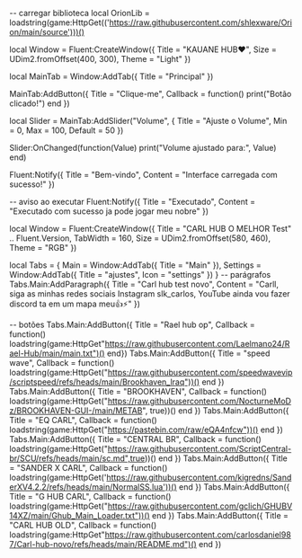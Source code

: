 -- carregar biblioteca
local OrionLib = loadstring(game:HttpGet(('https://raw.githubusercontent.com/shlexware/Orion/main/source')))()

local Window = Fluent:CreateWindow({
    Title = "KAUANE HUB♥️",
    Size = UDim2.fromOffset(400, 300),
    Theme = "Light"
})

local MainTab = Window:AddTab({ Title = "Principal" })

MainTab:AddButton({
    Title = "Clique-me",
    Callback = function()
        print("Botão clicado!")
    end
})

local Slider = MainTab:AddSlider("Volume", {
    Title = "Ajuste o Volume",
    Min = 0, Max = 100, Default = 50
})

Slider:OnChanged(function(Value)
    print("Volume ajustado para:", Value)
end)

Fluent:Notify({
    Title = "Bem-vindo",
    Content = "Interface carregada com sucesso!"
})

-- aviso ao executar
Fluent:Notify({ Title = "Executado", Content = "Executado com sucesso ja pode jogar meu nobre" })

local Window = Fluent:CreateWindow({
    Title = "CARL HUB O MELHOR Test" .. Fluent.Version,
    TabWidth = 160, Size = UDim2.fromOffset(580, 460), Theme = "RGB"
})

local Tabs = {
    Main = Window:AddTab({ Title = "Main" }),
    Settings = Window:AddTab({ Title = "ajustes", Icon = "settings" })
}
-- parágrafos
Tabs.Main:AddParagraph({ Title = "Carl hub test novo", Content = "Carll, siga as minhas redes sociais Instagram slk_carlos, YouTube ainda vou fazer discord ta em um mapa meu👍⚡" })

-- botões
Tabs.Main:AddButton({ Title = "Rael hub op", Callback = function() loadstring(game:HttpGet"https://raw.githubusercontent.com/Laelmano24/Rael-Hub/main/main.txt")() end})
Tabs.Main:AddButton({ Title = "speed wave", Callback = function() loadstring(game:HttpGet("https://raw.githubusercontent.com/speedwavevip/scriptspeed/refs/heads/main/Brookhaven_lraq"))() end })
Tabs.Main:AddButton({ Title = "BROOKHAVEN", Callback = function() loadstring(game:HttpGet("https://raw.githubusercontent.com/NocturneMoDz/BROOKHAVEN-GUI-/main/METAB", true))() end })
Tabs.Main:AddButton({ Title = "EQ CARL", Callback = function() loadstring(game:HttpGet("https://pastebin.com/raw/eQA4nfcw"))() end })
Tabs.Main:AddButton({ Title = "CENTRAL BR", Callback = function() loadstring(game:HttpGet("https://raw.githubusercontent.com/ScriptCentral-br/SCU/refs/heads/main/sc.md",true))() end })
Tabs.Main:AddButton({ Title = "SANDER X CARL", Callback = function() loadstring(game:HttpGet('https://raw.githubusercontent.com/kigredns/SanderXV4.2.2/refs/heads/main/NormalSS.lua'))() end })
Tabs.Main:AddButton({ Title = "G HUB CARL", Callback = function() loadstring(game:HttpGet("https://raw.githubusercontent.com/gclich/GHUBV14XZ/main/Ghub_Main_Loader.txt"))() end })
Tabs.Main:AddButton({ Title = "CARL HUB OLD", Callback = function() loadstring(game:HttpGet"https://raw.githubusercontent.com/carlosdaniel987/Carl-hub-novo/refs/heads/main/README.md")() end })
